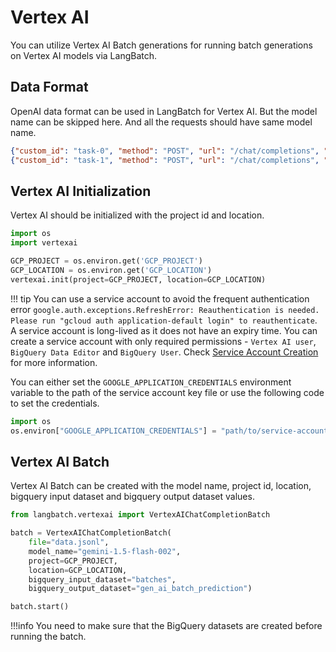 # Vertex AI

You can utilize Vertex AI Batch generations for running batch generations on Vertex AI models via LangBatch.

## Data Format

OpenAI data format can be used in LangBatch for Vertex AI. But the model name can be skipped here. And all the requests should have same model name.

```json
{"custom_id": "task-0", "method": "POST", "url": "/chat/completions", "body": {"messages": [{"role": "system", "content": "You are an AI assistant that helps people find information."}, {"role": "user", "content": "When was Microsoft founded?"}]}}
{"custom_id": "task-1", "method": "POST", "url": "/chat/completions", "body": {"messages": [{"role": "system", "content": "You are an AI assistant that helps people find information."}, {"role": "user", "content": "When was the first XBOX released?"}]}}
```

## Vertex AI Initialization

Vertex AI should be initialized with the project id and location.

```python
import os
import vertexai

GCP_PROJECT = os.environ.get('GCP_PROJECT')
GCP_LOCATION = os.environ.get('GCP_LOCATION')
vertexai.init(project=GCP_PROJECT, location=GCP_LOCATION)
```

!!! tip
    You can use a service account to avoid the frequent authentication error `google.auth.exceptions.RefreshError: Reauthentication is needed. Please run "gcloud auth application-default login" to reauthenticate`. A service account is long-lived as it does not have an expiry time. You can create a service account with only required permissions - `Vertex AI user`, `BigQuery Data Editor` and `BigQuery User`. Check [Service Account Creation](https://skypilot.readthedocs.io/en/latest/cloud-setup/cloud-permissions/gcp.html#service-account) for more information.

You can either set the `GOOGLE_APPLICATION_CREDENTIALS` environment variable to the path of the service account key file or use the following code to set the credentials.

```python
import os
os.environ["GOOGLE_APPLICATION_CREDENTIALS"] = "path/to/service-account-key.json"
```

## Vertex AI Batch

Vertex AI Batch can be created with the model name, project id, location, bigquery input dataset and bigquery output dataset values.

```python
from langbatch.vertexai import VertexAIChatCompletionBatch

batch = VertexAIChatCompletionBatch(
    file="data.jsonl",
    model_name="gemini-1.5-flash-002",
    project=GCP_PROJECT,
    location=GCP_LOCATION,
    bigquery_input_dataset="batches",
    bigquery_output_dataset="gen_ai_batch_prediction")

batch.start()
```

!!!info
    You need to make sure that the BigQuery datasets are created before running the batch.